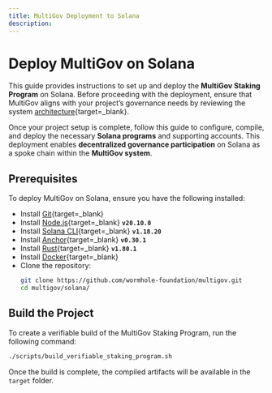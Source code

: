 ```yaml
---
title: MultiGov Deployment to Solana
description: 
---
```


# Deploy MultiGov on Solana  

This guide provides instructions to set up and deploy the **MultiGov Staking Program** on Solana. Before proceeding with the deployment, ensure that MultiGov aligns with your project’s governance needs by reviewing the system [architecture](/docs/learn/governance/architecture/){target=\_blank}.  

Once your project setup is complete, follow this guide to configure, compile, and deploy the necessary **Solana programs** and supporting accounts. This deployment enables **decentralized governance participation** on Solana as a spoke chain within the **MultiGov system**.  

## Prerequisites 

To deploy MultiGov on Solana, ensure you have the following installed:  

 - Install [Git](https://git-scm.com/downloads){target=\_blank}  
 - Install [Node.js](https://nodejs.org/){target=\_blank} **`v20.10.0`**
 - Install [Solana CLI](https://docs.solana.com/cli/install-solana-cli){target=\_blank} **`v1.18.20`**
 - Install [Anchor](https://www.anchor-lang.com/docs/installation){target=\_blank} **`v0.30.1`**
 - Install [Rust](https://www.rust-lang.org/tools/install){target=\_blank} **`v1.80.1`**
 - Install [Docker](https://www.docker.com/get-started/){target=\_blank}
 - Clone the repository:  
    ```bash
    git clone https://github.com/wormhole-foundation/multigov.git  
    cd multigov/solana/
    ```

## Build the Project

To create a verifiable build of the MultiGov Staking Program, run the following command:    

```bash
./scripts/build_verifiable_staking_program.sh
```

Once the build is complete, the compiled artifacts will be available in the `target` folder.

